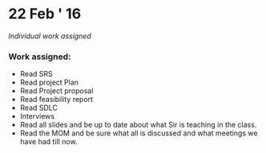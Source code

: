 22 Feb ' 16
============
*Individual work assigned*



### Work assigned:
* Read SRS
* Read project Plan
* Read Project proposal
* Read feasibility report
* Read SDLC
* Interviews
* Read all slides and be up to date about what Sir is teaching in the class.
* Read the MOM and be sure what all is discussed and what meetings we have had till now.
